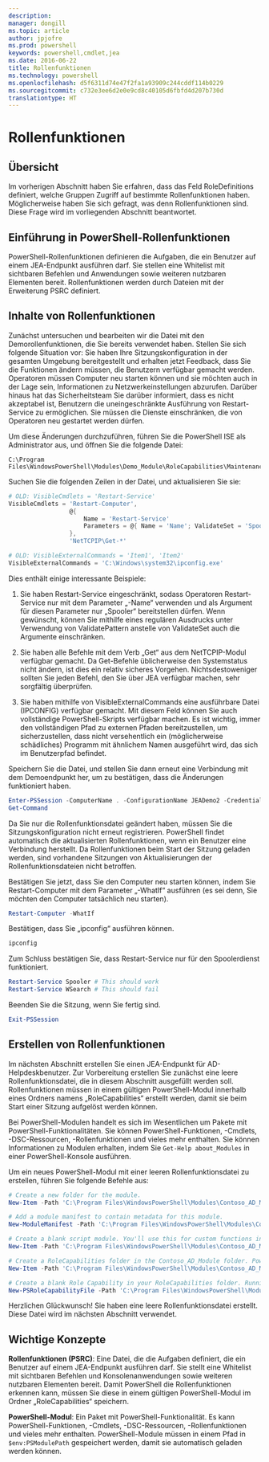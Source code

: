 ```yaml
---
description: 
manager: dongill
ms.topic: article
author: jpjofre
ms.prod: powershell
keywords: powershell,cmdlet,jea
ms.date: 2016-06-22
title: Rollenfunktionen
ms.technology: powershell
ms.openlocfilehash: d5f6311d74e47f2fa1a93909c244cddf114b0229
ms.sourcegitcommit: c732e3ee6d2e0e9cd8c40105d6fbfd4d207b730d
translationtype: HT
---
```

# <a name="role-capabilities"></a>Rollenfunktionen

## <a name="overview"></a>Übersicht
Im vorherigen Abschnitt haben Sie erfahren, dass das Feld RoleDefinitions definiert, welche Gruppen Zugriff auf bestimmte Rollenfunktionen haben.
Möglicherweise haben Sie sich gefragt, was denn Rollenfunktionen sind.
Diese Frage wird im vorliegenden Abschnitt beantwortet.  

## <a name="introducing-powershell-role-capabilities"></a>Einführung in PowerShell-Rollenfunktionen
PowerShell-Rollenfunktionen definieren die Aufgaben, die ein Benutzer auf einem JEA-Endpunkt ausführen darf.
Sie stellen eine Whitelist mit sichtbaren Befehlen und Anwendungen sowie weiteren nutzbaren Elementen bereit.
Rollenfunktionen werden durch Dateien mit der Erweiterung PSRC definiert.

## <a name="role-capability-contents"></a>Inhalte von Rollenfunktionen
Zunächst untersuchen und bearbeiten wir die Datei mit den Demorollenfunktionen, die Sie bereits verwendet haben.
Stellen Sie sich folgende Situation vor: Sie haben Ihre Sitzungskonfiguration in der gesamten Umgebung bereitgestellt und erhalten jetzt Feedback, dass Sie die Funktionen ändern müssen, die Benutzern verfügbar gemacht werden.
Operatoren müssen Computer neu starten können und sie möchten auch in der Lage sein, Informationen zu Netzwerkeinstellungen abzurufen.
Darüber hinaus hat das Sicherheitsteam Sie darüber informiert, dass es nicht akzeptabel ist, Benutzern die uneingeschränkte Ausführung von Restart-Service zu ermöglichen.
Sie müssen die Dienste einschränken, die von Operatoren neu gestartet werden dürfen.

Um diese Änderungen durchzuführen, führen Sie die PowerShell ISE als Administrator aus, und öffnen Sie die folgende Datei:

```
C:\Program Files\WindowsPowerShell\Modules\Demo_Module\RoleCapabilities\Maintenance.psrc
```

Suchen Sie die folgenden Zeilen in der Datei, und aktualisieren Sie sie:

```PowerShell
# OLD: VisibleCmdlets = 'Restart-Service'
VisibleCmdlets = 'Restart-Computer',
                 @{
                     Name = 'Restart-Service'
                     Parameters = @{ Name = 'Name'; ValidateSet = 'Spooler' }
                 },
                 'NetTCPIP\Get-*'

# OLD: VisibleExternalCommands = 'Item1', 'Item2'
VisibleExternalCommands = 'C:\Windows\system32\ipconfig.exe'
```

Dies enthält einige interessante Beispiele:

1.  Sie haben Restart-Service eingeschränkt, sodass Operatoren Restart-Service nur mit dem Parameter „-Name“ verwenden und als Argument für diesen Parameter nur „Spooler“ bereitstellen dürfen.
Wenn gewünscht, können Sie mithilfe eines regulären Ausdrucks unter Verwendung von ValidatePattern anstelle von ValidateSet auch die Argumente einschränken.

2.  Sie haben alle Befehle mit dem Verb „Get“ aus dem NetTCPIP-Modul verfügbar gemacht.
Da Get-Befehle üblicherweise den Systemstatus nicht ändern, ist dies ein relativ sicheres Vorgehen.
Nichtsdestoweniger sollten Sie jeden Befehl, den Sie über JEA verfügbar machen, sehr sorgfältig überprüfen.

3.  Sie haben mithilfe von VisibleExternalCommands eine ausführbare Datei (IPCONFIG) verfügbar gemacht.
Mit diesem Feld können Sie auch vollständige PowerShell-Skripts verfügbar machen.
Es ist wichtig, immer den vollständigen Pfad zu externen Pfaden bereitzustellen, um sicherzustellen, dass nicht versehentlich ein (möglicherweise schädliches) Programm mit ähnlichem Namen ausgeführt wird, das sich im Benutzerpfad befindet.

Speichern Sie die Datei, und stellen Sie dann erneut eine Verbindung mit dem Demoendpunkt her, um zu bestätigen, dass die Änderungen funktioniert haben.

```PowerShell
Enter-PSSession -ComputerName . -ConfigurationName JEADemo2 -Credential $NonAdminCred
Get-Command
```
Da Sie nur die Rollenfunktionsdatei geändert haben, müssen Sie die Sitzungskonfiguration nicht erneut registrieren.
PowerShell findet automatisch die aktualisierten Rollenfunktionen, wenn ein Benutzer eine Verbindung herstellt.
Da Rollenfunktionen beim Start der Sitzung geladen werden, sind vorhandene Sitzungen von Aktualisierungen der Rollenfunktionsdateien nicht betroffen.

Bestätigen Sie jetzt, dass Sie den Computer neu starten können, indem Sie Restart-Computer mit dem Parameter „-WhatIf“ ausführen (es sei denn, Sie möchten den Computer tatsächlich neu starten).

```PowerShell
Restart-Computer -WhatIf
```

Bestätigen, dass Sie „ipconfig“ ausführen können.

```PowerShell
ipconfig
```

Zum Schluss bestätigen Sie, dass Restart-Service nur für den Spoolerdienst funktioniert.

```PowerShell
Restart-Service Spooler # This should work
Restart-Service WSearch # This should fail
```

Beenden Sie die Sitzung, wenn Sie fertig sind.

```PowerShell
Exit-PSSession
```

## <a name="role-capability-creation"></a>Erstellen von Rollenfunktionen
Im nächsten Abschnitt erstellen Sie einen JEA-Endpunkt für AD-Helpdeskbenutzer.
Zur Vorbereitung erstellen Sie zunächst eine leere Rollenfunktionsdatei, die in diesem Abschnitt ausgefüllt werden soll.
Rollenfunktionen müssen in einem gültigen PowerShell-Modul innerhalb eines Ordners namens „RoleCapabilities“ erstellt werden, damit sie beim Start einer Sitzung aufgelöst werden können.

Bei PowerShell-Modulen handelt es sich im Wesentlichen um Pakete mit PowerShell-Funktionalitäten.
Sie können PowerShell-Funktionen, -Cmdlets, -DSC-Ressourcen, -Rollenfunktionen und vieles mehr enthalten.
Sie können Informationen zu Modulen erhalten, indem Sie `Get-Help about_Modules` in einer PowerShell-Konsole ausführen.

Um ein neues PowerShell-Modul mit einer leeren Rollenfunktionsdatei zu erstellen, führen Sie folgende Befehle aus:  

```PowerShell
# Create a new folder for the module.
New-Item -Path 'C:\Program Files\WindowsPowerShell\Modules\Contoso_AD_Module' -ItemType Directory

# Add a module manifest to contain metadata for this module.
New-ModuleManifest -Path 'C:\Program Files\WindowsPowerShell\Modules\Contoso_AD_Module\Contoso_AD_Module.psd1' -RootModule Contoso_AD_Module.psm1

# Create a blank script module. You'll use this for custom functions in the next section.
New-Item -Path 'C:\Program Files\WindowsPowerShell\Modules\Contoso_AD_Module\Contoso_AD_Module.psm1' -ItemType File

# Create a RoleCapabilities folder in the Contoso_AD_Module folder. PowerShell expects Role Capabilities to be located in a "RoleCapabilities" folder within a module.
New-Item -Path 'C:\Program Files\WindowsPowerShell\Modules\Contoso_AD_Module\RoleCapabilities' -ItemType Directory

# Create a blank Role Capability in your RoleCapabilities folder. Running this command without any additional parameters just creates a blank template.
New-PSRoleCapabilityFile -Path 'C:\Program Files\WindowsPowerShell\Modules\Contoso_AD_Module\RoleCapabilities\ADHelpDesk.psrc'
```

Herzlichen Glückwunsch! Sie haben eine leere Rollenfunktionsdatei erstellt.
Diese Datei wird im nächsten Abschnitt verwendet.

## <a name="key-concepts"></a>Wichtige Konzepte
**Rollenfunktionen (PSRC)**: Eine Datei, die die Aufgaben definiert, die ein Benutzer auf einem JEA-Endpunkt ausführen darf.
Sie stellt eine Whitelist mit sichtbaren Befehlen und Konsolenanwendungen sowie weiteren nutzbaren Elementen bereit.
Damit PowerShell die Rollenfunktionen erkennen kann, müssen Sie diese in einem gültigen PowerShell-Modul im Ordner „RoleCapabilities“ speichern.

**PowerShell-Modul**: Ein Paket mit PowerShell-Funktionalität.
Es kann PowerShell-Funktionen, -Cmdlets, -DSC-Ressourcen, -Rollenfunktionen und vieles mehr enthalten.
PowerShell-Module müssen in einem Pfad in `$env:PSModulePath` gespeichert werden, damit sie automatisch geladen werden können.

